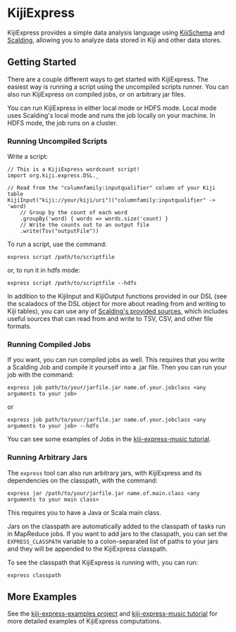 # KijiExpress #

KijiExpress provides a simple data analysis language using
[KijiSchema](https://github.com/kijiproject/kiji-schema/) and
[Scalding](https://github.com/twitter/scalding/), allowing you to analyze data stored in Kiji
and other data stores.


## Getting Started ##

There are a couple different ways to get started with KijiExpress.  The easiest way is running a
script using the uncompiled scripts runner.  You can also run KijiExpress on compiled jobs, or on
arbitrary jar files.

You can run KijiExpress in either local mode or HDFS mode.  Local mode uses Scalding's local mode
and runs the job locally on your machine.  In HDFS mode, the job runs on a cluster.


### Running Uncompiled Scripts ###

Write a script:

    // This is a KijiExpress wordcount script!
    import org.kiji.express.DSL._

    // Read from the "columnfamily:inputqualifier" column of your Kiji table
    KijiInput("kiji://your/kiji/uri")("columnfamily:inputqualifier" -> 'word)
        // Group by the count of each word
        .groupBy('word) { words => words.size('count) }
        // Write the counts out to an output file
        .write(Tsv("outputFile"))

To run a script, use the command:

    express script /path/to/scriptfile

or, to run it in hdfs mode:

    express script /path/to/scriptfile --hdfs


In addition to the KijiInput and KijiOutput functions provided in our DSL (see the scaladocs of
the DSL object for more about reading from and writing to Kiji tables), you can use any of
[Scalding's provided sources](https://github.com/twitter/scalding/wiki/Scalding-Sources), which
includes useful sources that can read from and write to TSV, CSV, and other file formats.


### Running Compiled Jobs ###

If you want, you can run compiled jobs as well.  This requires that you write a Scalding Job and
compile it yourself into a .jar file.  Then you can run your job with the command:

    express job path/to/your/jarfile.jar name.of.your.jobclass <any arguments to your job>

or

    express job path/to/your/jarfile.jar name.of.your.jobclass <any arguments to your job> --hdfs

You can see some examples of Jobs in the
[kiji-express-music tutorial](https://github.com/kijiproject/kiji-express-music).


### Running Arbitrary Jars ###

The `express` tool can also run arbitrary jars, with KijiExpress and its dependencies on the
classpath, with the command:

    express jar /path/to/your/jarfile.jar name.of.main.class <any arguments to your main class>

This requires you to have a Java or Scala main class.

Jars on the classpath are automatically added to the classpath of tasks run in MapReduce jobs.
If you want to add jars to the classpath, you can set the `EXPRESS_CLASSPATH` variable to a
colon-separated list of paths to your jars and they will be appended to the KijiExpress classpath.

To see the classpath that KijiExpress is running with, you can run:

    express classpath


## More Examples ##

See the [kiji-express-examples project](https://github.com/kijiproject/kiji-express-examples)
and [kiji-express-music tutorial](https://github.com/kijiproject/kiji-express-music)
for more detailed examples of KijiExpress computations.
